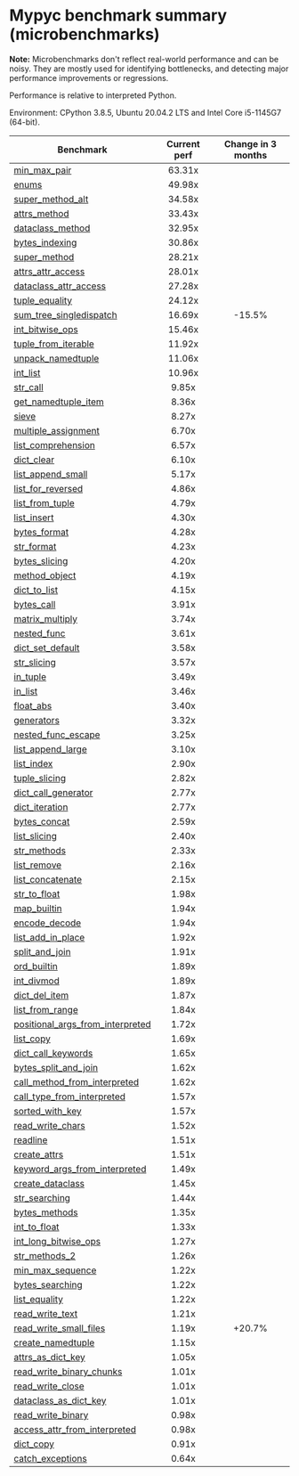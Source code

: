 # Mypyc benchmark summary (microbenchmarks)

**Note:** Microbenchmarks don't reflect real-world performance and can be noisy.
           They are mostly used for identifying bottlenecks, and detecting major performance
           improvements or regressions.

Performance is relative to interpreted Python.

Environment: CPython 3.8.5, Ubuntu 20.04.2 LTS and Intel Core i5-1145G7 (64-bit).

| Benchmark | Current perf | Change in 3 months |
| --- | :---: | :---: |
| [min_max_pair](benchmarks/min_max_pair.md) | 63.31x |  |
| [enums](benchmarks/enums.md) | 49.98x |  |
| [super_method_alt](benchmarks/super_method_alt.md) | 34.58x |  |
| [attrs_method](benchmarks/attrs_method.md) | 33.43x |  |
| [dataclass_method](benchmarks/dataclass_method.md) | 32.95x |  |
| [bytes_indexing](benchmarks/bytes_indexing.md) | 30.86x |  |
| [super_method](benchmarks/super_method.md) | 28.21x |  |
| [attrs_attr_access](benchmarks/attrs_attr_access.md) | 28.01x |  |
| [dataclass_attr_access](benchmarks/dataclass_attr_access.md) | 27.28x |  |
| [tuple_equality](benchmarks/tuple_equality.md) | 24.12x |  |
| [sum_tree_singledispatch](benchmarks/sum_tree_singledispatch.md) | 16.69x | -15.5% |
| [int_bitwise_ops](benchmarks/int_bitwise_ops.md) | 15.46x |  |
| [tuple_from_iterable](benchmarks/tuple_from_iterable.md) | 11.92x |  |
| [unpack_namedtuple](benchmarks/unpack_namedtuple.md) | 11.06x |  |
| [int_list](benchmarks/int_list.md) | 10.96x |  |
| [str_call](benchmarks/str_call.md) | 9.85x |  |
| [get_namedtuple_item](benchmarks/get_namedtuple_item.md) | 8.36x |  |
| [sieve](benchmarks/sieve.md) | 8.27x |  |
| [multiple_assignment](benchmarks/multiple_assignment.md) | 6.70x |  |
| [list_comprehension](benchmarks/list_comprehension.md) | 6.57x |  |
| [dict_clear](benchmarks/dict_clear.md) | 6.10x |  |
| [list_append_small](benchmarks/list_append_small.md) | 5.17x |  |
| [list_for_reversed](benchmarks/list_for_reversed.md) | 4.86x |  |
| [list_from_tuple](benchmarks/list_from_tuple.md) | 4.79x |  |
| [list_insert](benchmarks/list_insert.md) | 4.30x |  |
| [bytes_format](benchmarks/bytes_format.md) | 4.28x |  |
| [str_format](benchmarks/str_format.md) | 4.23x |  |
| [bytes_slicing](benchmarks/bytes_slicing.md) | 4.20x |  |
| [method_object](benchmarks/method_object.md) | 4.19x |  |
| [dict_to_list](benchmarks/dict_to_list.md) | 4.15x |  |
| [bytes_call](benchmarks/bytes_call.md) | 3.91x |  |
| [matrix_multiply](benchmarks/matrix_multiply.md) | 3.74x |  |
| [nested_func](benchmarks/nested_func.md) | 3.61x |  |
| [dict_set_default](benchmarks/dict_set_default.md) | 3.58x |  |
| [str_slicing](benchmarks/str_slicing.md) | 3.57x |  |
| [in_tuple](benchmarks/in_tuple.md) | 3.49x |  |
| [in_list](benchmarks/in_list.md) | 3.46x |  |
| [float_abs](benchmarks/float_abs.md) | 3.40x |  |
| [generators](benchmarks/generators.md) | 3.32x |  |
| [nested_func_escape](benchmarks/nested_func_escape.md) | 3.25x |  |
| [list_append_large](benchmarks/list_append_large.md) | 3.10x |  |
| [list_index](benchmarks/list_index.md) | 2.90x |  |
| [tuple_slicing](benchmarks/tuple_slicing.md) | 2.82x |  |
| [dict_call_generator](benchmarks/dict_call_generator.md) | 2.77x |  |
| [dict_iteration](benchmarks/dict_iteration.md) | 2.77x |  |
| [bytes_concat](benchmarks/bytes_concat.md) | 2.59x |  |
| [list_slicing](benchmarks/list_slicing.md) | 2.40x |  |
| [str_methods](benchmarks/str_methods.md) | 2.33x |  |
| [list_remove](benchmarks/list_remove.md) | 2.16x |  |
| [list_concatenate](benchmarks/list_concatenate.md) | 2.15x |  |
| [str_to_float](benchmarks/str_to_float.md) | 1.98x |  |
| [map_builtin](benchmarks/map_builtin.md) | 1.94x |  |
| [encode_decode](benchmarks/encode_decode.md) | 1.94x |  |
| [list_add_in_place](benchmarks/list_add_in_place.md) | 1.92x |  |
| [split_and_join](benchmarks/split_and_join.md) | 1.91x |  |
| [ord_builtin](benchmarks/ord_builtin.md) | 1.89x |  |
| [int_divmod](benchmarks/int_divmod.md) | 1.89x |  |
| [dict_del_item](benchmarks/dict_del_item.md) | 1.87x |  |
| [list_from_range](benchmarks/list_from_range.md) | 1.84x |  |
| [positional_args_from_interpreted](benchmarks/positional_args_from_interpreted.md) | 1.72x |  |
| [list_copy](benchmarks/list_copy.md) | 1.69x |  |
| [dict_call_keywords](benchmarks/dict_call_keywords.md) | 1.65x |  |
| [bytes_split_and_join](benchmarks/bytes_split_and_join.md) | 1.62x |  |
| [call_method_from_interpreted](benchmarks/call_method_from_interpreted.md) | 1.62x |  |
| [call_type_from_interpreted](benchmarks/call_type_from_interpreted.md) | 1.57x |  |
| [sorted_with_key](benchmarks/sorted_with_key.md) | 1.57x |  |
| [read_write_chars](benchmarks/read_write_chars.md) | 1.52x |  |
| [readline](benchmarks/readline.md) | 1.51x |  |
| [create_attrs](benchmarks/create_attrs.md) | 1.51x |  |
| [keyword_args_from_interpreted](benchmarks/keyword_args_from_interpreted.md) | 1.49x |  |
| [create_dataclass](benchmarks/create_dataclass.md) | 1.45x |  |
| [str_searching](benchmarks/str_searching.md) | 1.44x |  |
| [bytes_methods](benchmarks/bytes_methods.md) | 1.35x |  |
| [int_to_float](benchmarks/int_to_float.md) | 1.33x |  |
| [int_long_bitwise_ops](benchmarks/int_long_bitwise_ops.md) | 1.27x |  |
| [str_methods_2](benchmarks/str_methods_2.md) | 1.26x |  |
| [min_max_sequence](benchmarks/min_max_sequence.md) | 1.22x |  |
| [bytes_searching](benchmarks/bytes_searching.md) | 1.22x |  |
| [list_equality](benchmarks/list_equality.md) | 1.22x |  |
| [read_write_text](benchmarks/read_write_text.md) | 1.21x |  |
| [read_write_small_files](benchmarks/read_write_small_files.md) | 1.19x | +20.7% |
| [create_namedtuple](benchmarks/create_namedtuple.md) | 1.15x |  |
| [attrs_as_dict_key](benchmarks/attrs_as_dict_key.md) | 1.05x |  |
| [read_write_binary_chunks](benchmarks/read_write_binary_chunks.md) | 1.01x |  |
| [read_write_close](benchmarks/read_write_close.md) | 1.01x |  |
| [dataclass_as_dict_key](benchmarks/dataclass_as_dict_key.md) | 1.01x |  |
| [read_write_binary](benchmarks/read_write_binary.md) | 0.98x |  |
| [access_attr_from_interpreted](benchmarks/access_attr_from_interpreted.md) | 0.98x |  |
| [dict_copy](benchmarks/dict_copy.md) | 0.91x |  |
| [catch_exceptions](benchmarks/catch_exceptions.md) | 0.64x |  |
